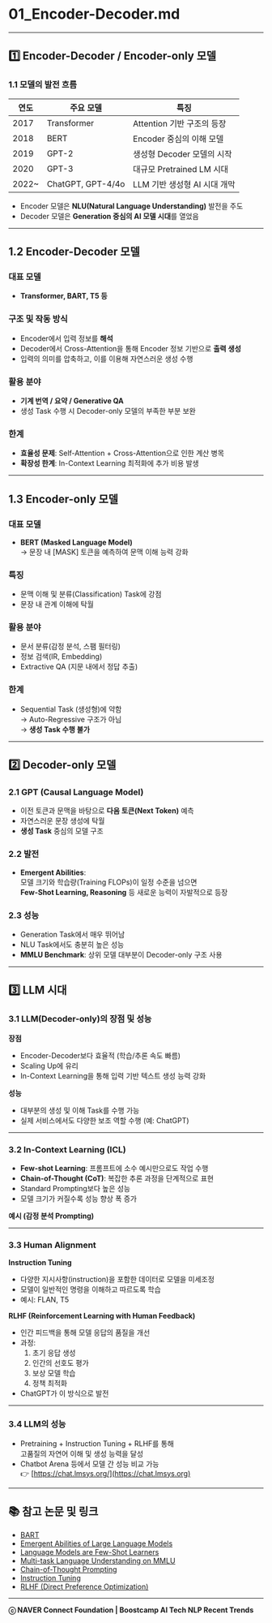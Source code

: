 # 01_Encoder-Decoder.md

---

## 1️⃣ Encoder-Decoder / Encoder-only 모델

### 1.1 모델의 발전 흐름

| 연도 | 주요 모델 | 특징 |
|------|------------|------|
| 2017 | Transformer | Attention 기반 구조의 등장 |
| 2018 | BERT | Encoder 중심의 이해 모델 |
| 2019 | GPT-2 | 생성형 Decoder 모델의 시작 |
| 2020 | GPT-3 | 대규모 Pretrained LM 시대 |
| 2022~ | ChatGPT, GPT-4/4o | LLM 기반 생성형 AI 시대 개막 |

- Encoder 모델은 **NLU(Natural Language Understanding)** 발전을 주도  
- Decoder 모델은 **Generation 중심의 AI 모델 시대**를 열었음  

---

## 1.2 Encoder-Decoder 모델

### 대표 모델
- **Transformer, BART, T5 등**

### 구조 및 작동 방식
- Encoder에서 입력 정보를 **해석**
- Decoder에서 Cross-Attention을 통해 Encoder 정보 기반으로 **출력 생성**
- 입력의 의미를 압축하고, 이를 이용해 자연스러운 생성 수행

### 활용 분야
- **기계 번역 / 요약 / Generative QA**
- 생성 Task 수행 시 Decoder-only 모델의 부족한 부분 보완

### 한계
- **효율성 문제**: Self-Attention + Cross-Attention으로 인한 계산 병목  
- **확장성 한계**: In-Context Learning 최적화에 추가 비용 발생

---

## 1.3 Encoder-only 모델

### 대표 모델
- **BERT (Masked Language Model)**  
  → 문장 내 [MASK] 토큰을 예측하여 문맥 이해 능력 강화

### 특징
- 문맥 이해 및 분류(Classification) Task에 강점  
- 문장 내 관계 이해에 탁월

### 활용 분야
- 문서 분류(감정 분석, 스팸 필터링)
- 정보 검색(IR, Embedding)
- Extractive QA (지문 내에서 정답 추출)

### 한계
- Sequential Task (생성형)에 약함  
  → Auto-Regressive 구조가 아님  
  → **생성 Task 수행 불가**

---

## 2️⃣ Decoder-only 모델

### 2.1 GPT (Causal Language Model)
- 이전 토큰과 문맥을 바탕으로 **다음 토큰(Next Token)** 예측  
- 자연스러운 문장 생성에 탁월  
- **생성 Task** 중심의 모델 구조

### 2.2 발전
- **Emergent Abilities**:  
  모델 크기와 학습량(Training FLOPs)이 일정 수준을 넘으면  
  **Few-Shot Learning, Reasoning** 등 새로운 능력이 자발적으로 등장

### 2.3 성능
- Generation Task에서 매우 뛰어남  
- NLU Task에서도 충분히 높은 성능  
- **MMLU Benchmark**: 상위 모델 대부분이 Decoder-only 구조 사용

---

## 3️⃣ LLM 시대

### 3.1 LLM(Decoder-only)의 장점 및 성능

**장점**
- Encoder-Decoder보다 효율적 (학습/추론 속도 빠름)
- Scaling Up에 유리
- In-Context Learning을 통해 입력 기반 텍스트 생성 능력 강화

**성능**
- 대부분의 생성 및 이해 Task를 수행 가능  
- 실제 서비스에서도 다양한 보조 역할 수행 (예: ChatGPT)

---

### 3.2 In-Context Learning (ICL)

- **Few-shot Learning**: 프롬프트에 소수 예시만으로도 작업 수행
- **Chain-of-Thought (CoT)**: 복잡한 추론 과정을 단계적으로 표현
- Standard Prompting보다 높은 성능
- 모델 크기가 커질수록 성능 향상 폭 증가

**예시 (감정 분석 Prompting)**  



---

### 3.3 Human Alignment

**Instruction Tuning**
- 다양한 지시사항(instruction)을 포함한 데이터로 모델을 미세조정  
- 모델이 일반적인 명령을 이해하고 따르도록 학습  
- 예시: FLAN, T5

**RLHF (Reinforcement Learning with Human Feedback)**
- 인간 피드백을 통해 모델 응답의 품질을 개선  
- 과정:
  1. 초기 응답 생성  
  2. 인간의 선호도 평가  
  3. 보상 모델 학습  
  4. 정책 최적화
- ChatGPT가 이 방식으로 발전

---

### 3.4 LLM의 성능
- Pretraining + Instruction Tuning + RLHF를 통해  
  고품질의 자연어 이해 및 생성 능력을 달성  
- Chatbot Arena 등에서 모델 간 성능 비교 가능  
  👉 [https://chat.lmsys.org/](https://chat.lmsys.org)

---


## 📚 참고 논문 및 링크

- [BART](https://arxiv.org/pdf/1910.13461)  
- [Emergent Abilities of Large Language Models](https://arxiv.org/pdf/2206.07682)  
- [Language Models are Few-Shot Learners](https://arxiv.org/pdf/2005.14165)  
- [Multi-task Language Understanding on MMLU](https://paperswithcode.com/sota/multi-task-language-understanding-on-mmlu)  
- [Chain-of-Thought Prompting](https://arxiv.org/pdf/2201.11903)  
- [Instruction Tuning](https://arxiv.org/pdf/2109.01652)  
- [RLHF (Direct Preference Optimization)](https://arxiv.org/pdf/2305.18290)

---

**ⓒ NAVER Connect Foundation | Boostcamp AI Tech NLP Recent Trends**
